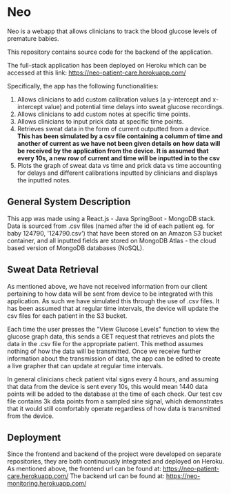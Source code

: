 # Neo

Neo is a webapp that allows clinicians to track the blood glucose levels of premature babies.

This repository contains source code for the backend of the application.

The full-stack application has been deployed on Heroku which can be accessed at this link: https://neo-patient-care.herokuapp.com/ 

Specifically, the app has the following functionalities:
1. Allows clinicians to add custom calibration values (a y-intercept and x-intercept value) and potential time delays into sweat glucose recordings.
2. Allows clinicians to add custom notes at specific time points.
3. Allows clinicians to input prick data at specific time points.
4. Retrieves sweat data in the form of current outputted from a device. **This has been simulated by a csv file containing a columm of time and another of current as we have not been given details on how data will be received by the application from the device. It is assumed that every 10s, a new row of current and time will be inputted in to the csv**
5. Plots the graph of sweat data vs time and prick data vs time accounting for delays and different calibrations inputted by clinicians and displays the inputted notes.

## General System Description

This app was made using a React.js - Java SpringBoot - MongoDB stack. 
Data is sourced from .csv files (named after the id of each patient eg. for baby 124790, '124790.csv') that have been stored on an Amazon S3 bucket container, and all inputted fields are stored on MongoDB Atlas - the cloud based version of MongoDB databases (NoSQL).

## Sweat Data Retrieval
As mentioned above, we have not received information from our client pertaining to how data will be sent from device to be integrated with this application. As such we have simulated this through the use of .csv files. It has been assumed that at regular time intervals, the device will update the csv files for each patient in the S3 bucket. 

Each time the user presses the "View Glucose Levels" function to view the glucose graph data, this sends a GET request that retrieves and plots the data in the .csv file for the appropriate patient. This method assumes nothing of how the data will be transmitted. Once we receive further information about the transmission of data, the app can be edited to create a live grapher that can update at regular time intervals.

In general clinicians check patient vital signs every 4 hours, and assuming that data from the device is sent every 10s, this would mean 1440 data points will be added to the database at the time of each check. Our test csv file contains 3k data points from a sampled sine signal, which demonstrates that it would still comfortably operate regardless of how data is transmitted from the device.

## Deployment
Since the frontend and backend of the project were developed on separate repositories, they are both continuously integrated and deployed on Heroku. 
As mentioned above, the frontend url can be found at: https://neo-patient-care.herokuapp.com/ 
The backend url can be found at: https://neo-monitoring.herokuapp.com/



